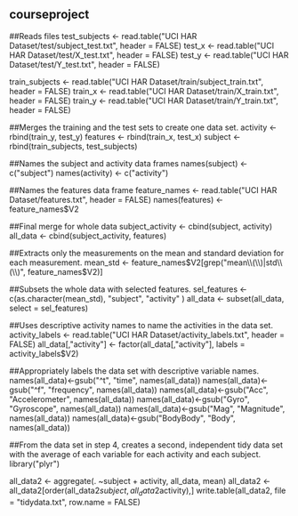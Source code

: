 ## courseproject

##Reads files
test_subjects <- read.table("UCI HAR Dataset/test/subject_test.txt", header = FALSE)
test_x <- read.table("UCI HAR Dataset/test/X_test.txt", header = FALSE)
test_y <- read.table("UCI HAR Dataset/test/Y_test.txt", header = FALSE)

train_subjects <- read.table("UCI HAR Dataset/train/subject_train.txt", header = FALSE)
train_x <- read.table("UCI HAR Dataset/train/X_train.txt", header = FALSE)
train_y <- read.table("UCI HAR Dataset/train/Y_train.txt", header = FALSE)

##Merges the training and the test sets to create one data set.
activity <- rbind(train_y, test_y)
features <- rbind(train_x, test_x)
subject <- rbind(train_subjects, test_subjects)

##Names the subject and activity data frames
names(subject) <- c("subject")
names(activity) <- c("activity")

##Names the features data frame
feature_names <- read.table("UCI HAR Dataset/features.txt", header = FALSE)
names(features) <- feature_names$V2

##Final merge for whole data
subject_activity <- cbind(subject, activity)
all_data <- cbind(subject_activity, features)

##Extracts only the measurements on the mean and standard deviation for each measurement. 
mean_std <- feature_names$V2[grep("mean\\(\\)|std\\(\\)", feature_names$V2)]

##Subsets the whole data with selected features.
sel_features <- c(as.character(mean_std), "subject", "activity" )
all_data <- subset(all_data, select = sel_features)

##Uses descriptive activity names to name the activities in the data set.
activity_labels <- read.table("UCI HAR Dataset/activity_labels.txt", header = FALSE)
all_data[,"activity"] <- factor(all_data[,"activity"], labels = activity_labels$V2)

##Appropriately labels the data set with descriptive variable names.
names(all_data)<-gsub("^t", "time", names(all_data))
names(all_data)<-gsub("^f", "frequency", names(all_data))
names(all_data)<-gsub("Acc", "Accelerometer", names(all_data))
names(all_data)<-gsub("Gyro", "Gyroscope", names(all_data))
names(all_data)<-gsub("Mag", "Magnitude", names(all_data))
names(all_data)<-gsub("BodyBody", "Body", names(all_data))


##From the data set in step 4, creates a second, independent tidy data set with the average of each variable for each activity and each subject.
library("plyr")

all_data2 <- aggregate(. ~subject + activity, all_data, mean)
all_data2 <- all_data2[order(all_data2$subject, all_data2$activity),]
write.table(all_data2, file = "tidydata.txt", row.name = FALSE)
